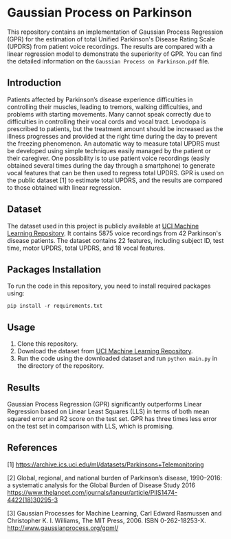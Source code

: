 # Gaussian Process on Parkinson

This repository contains an implementation of Gaussian Process Regression (GPR) for the estimation of total Unified Parkinson's Disease Rating Scale (UPDRS) from patient voice recordings. The results are compared with a linear regression model to demonstrate the superiority of GPR. You can find the detailed information on the `Gaussian Process on Parkinson.pdf` file.

## Introduction

Patients affected by Parkinson’s disease experience difficulties in controlling their muscles, leading to tremors, walking difficulties, and problems with starting movements. Many cannot speak correctly due to difficulties in controlling their vocal cords and vocal tract. Levodopa is prescribed to patients, but the treatment amount should be increased as the illness progresses and provided at the right time during the day to prevent the freezing phenomenon. An automatic way to measure total UPDRS must be developed using simple techniques easily managed by the patient or their caregiver. One possibility is to use patient voice recordings (easily obtained several times during the day through a smartphone) to generate vocal features that can be then used to regress total UPDRS. GPR is used on the public dataset [1] to estimate total UPDRS, and the results are compared to those obtained with linear regression.

## Dataset

The dataset used in this project is publicly available at [UCI Machine Learning Repository](https://archive.ics.uci.edu/ml/datasets/Parkinsons+Telemonitoring). It contains 5875 voice recordings from 42 Parkinson's disease patients. The dataset contains 22 features, including subject ID, test time, motor UPDRS, total UPDRS, and 18 vocal features.

## Packages Installation

To run the code in this repository, you need to install required packages using:

```
pip install -r requirements.txt
```

## Usage

1. Clone this repository.
2. Download the dataset from [UCI Machine Learning Repository](https://archive.ics.uci.edu/ml/datasets/Parkinsons+Telemonitoring).
3. Run the code using the downloaded dataset and run `python main.py` in the directory of the repository.

## Results

Gaussian Process Regression (GPR) significantly outperforms Linear Regression based on Linear Least Squares (LLS) in terms of both mean squared error and R2 score on the test set. GPR has three times less error on the test set in comparison with LLS, which is promising.

## References

[1] https://archive.ics.uci.edu/ml/datasets/Parkinsons+Telemonitoring

[2] Global, regional, and national burden of Parkinson’s disease, 1990–2016: a systematic analysis for the Global Burden of Disease Study 2016 https://www.thelancet.com/journals/laneur/article/PIIS1474-4422(18)30295-3

[3] Gaussian Processes for Machine Learning, Carl Edward Rasmussen and Christopher K. I. Williams, The MIT Press, 2006. ISBN 0-262-18253-X. http://www.gaussianprocess.org/gpml/

